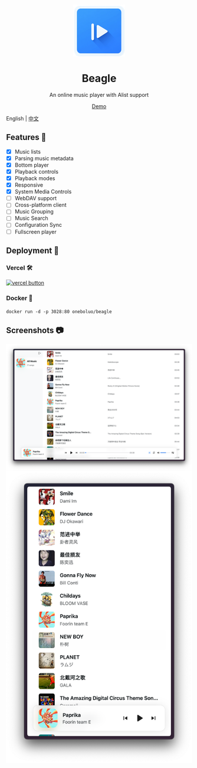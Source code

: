 <div align="center">
    <img height="140" width="140" src="./public/logo.png">
    <h1>Beagle</h1>
    <p>An online music player with Alist support</p>
    <a href="https://beagle-ashy-psi.vercel.app">Demo</a>
</div>

English | [中文](./README_zh.md)

## Features 🌟
- [x] Music lists
- [x] Parsing music metadata
- [x] Bottom player
- [x] Playback controls
- [x] Playback modes
- [x] Responsive
- [x] System Media Controls
- [ ] WebDAV support
- [ ] Cross-platform client
- [ ] Music Grouping
- [ ] Music Search
- [ ] Configuration Sync
- [ ] Fullscreen player

## Deployment 🚀
### Vercel 🛠️
[![vercel button](https://vercel.com/button)](https://vercel.com/new/clone?repository-url=https%3A%2F%2Fgithub.com%2FJavanShen%2Fbeagle&project-name=beagle&repository-name=beagle)

### Docker 🐳
`docker run -d -p 3028:80 oneboluo/beagle`

## Screenshots 📷
![Screenshot](./images/screenshot-lg.png)
![Screenshot](./images/screenshot-sm.png)
